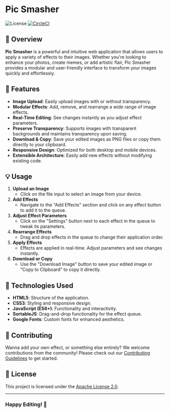 # Pic Smasher

![License](https://img.shields.io/badge/License-Apache%202.0-blue.svg)
[![CircleCI](https://dl.circleci.com/status-badge/img/circleci/7VJc5FtHhWBiASGtuqkyuh/5Sx8HPimX6AD7jDSUS29on/tree/main.svg?style=svg)](https://dl.circleci.com/status-badge/redirect/circleci/7VJc5FtHhWBiASGtuqkyuh/5Sx8HPimX6AD7jDSUS29on/tree/main)

## 🎨 Overview

**Pic Smasher** is a powerful and intuitive web application that allows users to apply a variety of effects to their images. Whether you're looking to enhance your photos, create memes, or add artistic flair, Pic Smasher provides a modular and user-friendly interface to transform your images quickly and effortlessly.

## 🚀 Features

- **Image Upload**: Easily upload images with or without transparency.
- **Modular Effects**: Add, remove, and rearrange a wide range of image effects.
- **Real-Time Editing**: See changes instantly as you adjust effect parameters.
- **Preserve Transparency**: Supports images with transparent backgrounds and maintains transparency upon saving.
- **Download & Copy**: Save your edited images as PNG files or copy them directly to your clipboard.
- **Responsive Design**: Optimized for both desktop and mobile devices.
- **Extensible Architecture**: Easily add new effects without modifying existing code.

## 💡 Usage

1. **Upload an Image**
    - Click on the file input to select an image from your device.
2. **Add Effects**
    - Navigate to the "Add Effects" section and click on any effect button to add it to the queue.
3. **Adjust Effect Parameters**
    - Click on the "Settings" button next to each effect in the queue to tweak its parameters.
4. **Rearrange Effects**
    - Drag and drop effects in the queue to change their application order.
5. **Apply Effects**
    - Effects are applied in real-time. Adjust parameters and see changes instantly.
6. **Download or Copy**
    - Use the "Download Image" button to save your edited image or "Copy to Clipboard" to copy it directly.

## 🧰 Technologies Used

- **HTML5**: Structure of the application.
- **CSS3**: Styling and responsive design.
- **JavaScript (ES6+)**: Functionality and interactivity.
- **SortableJS**: Drag-and-drop functionality for the effect queue.
- **Google Fonts**: Custom fonts for enhanced aesthetics.

## 🤝 Contributing

Wanna add your own effect, or something else entirely? We welcome contributions from the community! Please check out our [Contributing Guidelines](CONTRIBUTING.md) to get started.

## 📄 License

This project is licensed under the [Apache License 2.0](LICENSE).

---

### **Happy Editing! 🎉**
